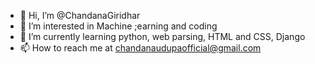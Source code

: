 - 👋 Hi, I’m @ChandanaGiridhar
- 👀 I’m interested in Machine ;earning and coding
- 🌱 I’m currently learning python, web parsing, HTML and CSS, Django
- 📫 How to reach me at chandanaudupaofficial@gmail.com

<!---
ChandanaGiridhar/ChandanaGiridhar is a ✨ special ✨ repository because its `README.md` (this file) appears on your GitHub profile.
You can click the Preview link to take a look at your changes.
--->
